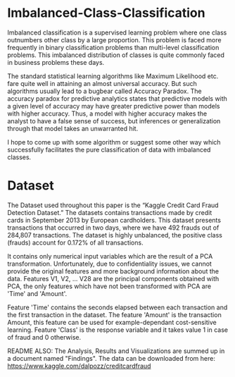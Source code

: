# Imbalanced-Class-Classification

Imbalanced classification is a supervised learning problem where one class outnumbers other class by a large proportion. This problem is faced more frequently in binary classification problems than multi-level classification problems. This imbalanced distribution of classes is quite commonly faced in business problems these days.



The standard statistical learning algorithms like Maximum Likelihood etc. fare quite well in attaining an almost universal accuracy. But such algorithms usually lead to a bugbear called Accuracy Paradox. The accuracy paradox for predictive analytics states that predictive models with a given level of accuracy may have greater predictive power than models with higher accuracy. Thus, a model with higher accuracy makes the analyst to have a false sense of success, but inferences or generalization through that model takes an unwarranted hit. 



I hope to come up with some algorithm or suggest some other way which successfully facilitates the pure classification of data with imbalanced classes.


  
# Dataset 

The Dataset used throughout this paper is the “Kaggle Credit Card Fraud Detection Dataset.” The datasets contains transactions made by credit cards in September 2013 by European cardholders. This dataset presents transactions that occurred in two days, where we have 492 frauds out of 284,807 transactions. The dataset is highly unbalanced, the positive class (frauds) account for 0.172% of all transactions.


It contains only numerical input variables which are the result of a PCA transformation. Unfortunately, due to confidentiality issues, we cannot provide the original features and more background information about the data. Features V1, V2, ... V28 are the principal components obtained with PCA, the only features which have not been transformed with PCA are 'Time' and 'Amount'. 

Feature 'Time' contains the seconds elapsed between each transaction and the first transaction in the dataset. The feature 'Amount' is the transaction Amount, this feature can be used for example-dependant cost-sensitive learning. Feature 'Class' is the response variable and it takes value 1 in case of fraud and 0 otherwise.

README ALSO: The Analysis, Results and Visualizations are summed up in a document named "Findings". The data can be downloaded from here: https://www.kaggle.com/dalpozz/creditcardfraud
